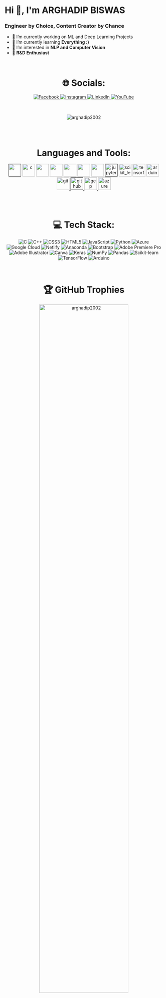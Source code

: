 <h1 align="left">Hi 👋, I'm ARGHADIP BISWAS</h1>
<h3 align="left">Engineer by Choice, Content Creator by Chance</h3>


- 🔭 I’m currently working on ML and Deep Learning Projects
- 🌱 I’m currently learning **Everything :)**
- 👯 I’m interested in **NLP and Computer Vision**
- 👯 **R&D Enthusiast**

<br>

<div align="center">
<h1>🌐 Socials:</h1>
<a href="https://www.facebook.com/ArghadipBiswas.profile/" target="_blank">
  <img src="https://img.shields.io/badge/Facebook-%231877F2.svg?logo=Facebook&logoColor=white" alt="Facebook"/>
</a>
<a href="https://instagram.com/mr_arghadip.official" target="_blank">
  <img src="https://img.shields.io/badge/Instagram-%23E4405F.svg?logo=Instagram&logoColor=white" alt="Instagram"/>
</a>
<a href="https://linkedin.com/in/arghadip-biswas-8a4405229/" target="_blank">
  <img src="https://img.shields.io/badge/LinkedIn-%230077B5.svg?logo=linkedin&logoColor=white" alt="LinkedIn"/>
</a>
<a href="https://youtube.com/@mr_arghadip" target="_blank">
  <img src="https://img.shields.io/badge/YouTube-%23FF0000.svg?logo=YouTube&logoColor=white" alt="YouTube"/>
</a>
</div>

<br>
<br>

<p align="center"> <img src="https://komarev.com/ghpvc/?username=arghadip2002&label=Profile%20views&color=0e75b6&style=flat" alt="arghadip2002" /> </p>

<br>
<br>

<h1 align="center">Languages and Tools:</h1>
<p align="center"> <a href="" target="_blank" rel="noreferrer"> <img src="https://cdn.jsdelivr.net/gh/devicons/devicon/icons/python/python-original.svg"  width="40" height="40"/></a>
  <a href="https://www.cprogramming.com/" target="_blank" rel="noreferrer"> <img src="https://cdn.jsdelivr.net/gh/devicons/devicon/icons/c/c-original.svg" alt="c" width="40" height="40"/></a> 
  <a href="https://www.w3schools.com/cpp/" target="_blank" rel="noreferrer"> <img src="https://cdn.jsdelivr.net/gh/devicons/devicon/icons/cplusplus/cplusplus-original.svg" width="40" height="40"/> </a> 
  <a href="https://www.w3.org/html/" target="_blank" rel="noreferrer"> <img src="https://cdn.jsdelivr.net/gh/devicons/devicon/icons/html5/html5-original.svg" width="40" height="40"/> </a>
  <a href="https://www.w3schools.com/css/" target="_blank" rel="noreferrer"> <img src="https://cdn.jsdelivr.net/gh/devicons/devicon/icons/css3/css3-original.svg" width="40" height="40"/> </a> 
  <a href="https://getbootstrap.com" target="_blank" rel="noreferrer"> <img src="https://cdn.jsdelivr.net/gh/devicons/devicon/icons/bootstrap/bootstrap-original.svg" width="40" height="40"/></a> 
  <a href="https://developer.mozilla.org/en-US/docs/Web/JavaScript" target="_blank" rel="noreferrer"> <img src="https://cdn.jsdelivr.net/gh/devicons/devicon/icons/javascript/javascript-original.svg" width="40" height="40"/> </a> 
  <a href="" target="_blank" rel="noreferrer"> <img src="https://cdn.jsdelivr.net/gh/devicons/devicon/icons/jupyter/jupyter-original-wordmark.svg"  alt="jupyter notebook" width="40" height="40"/></a> 
  <a href="https://scikit-learn.org/" target="_blank" rel="noreferrer"> <img src="https://upload.wikimedia.org/wikipedia/commons/0/05/Scikit_learn_logo_small.svg" alt="scikit_learn" width="40" height="40"/> </a> 
  <a href="https://www.tensorflow.org" target="_blank" rel="noreferrer"> <img src="https://www.vectorlogo.zone/logos/tensorflow/tensorflow-icon.svg" alt="tensorflow" width="40" height="40"/> </a> 
  <a href="https://www.arduino.cc/" target="_blank" rel="noreferrer"> <img src="https://cdn.worldvectorlogo.com/logos/arduino-1.svg" alt="arduino" width="40" height="40"/> </a>
  <a href="https://git-scm.com/" target="_blank" rel="noreferrer"> <img src="https://www.vectorlogo.zone/logos/git-scm/git-scm-icon.svg" alt="git" width="40" height="40"/> </a> 
  <a href="" target="_blank" rel="noreferrer"> <img src="https://cdn.jsdelivr.net/gh/devicons/devicon/icons/github/github-original.svg" alt="github" width="40" height="40"/> </a>
  <a href="https://cloud.google.com" target="_blank" rel="noreferrer"> <img src="https://www.vectorlogo.zone/logos/google_cloud/google_cloud-icon.svg" alt="gcp" width="40" height="40"/> </a>
<a href="https://azure.microsoft.com/en-in/" target="_blank" rel="noreferrer"> <img src="https://www.vectorlogo.zone/logos/microsoft_azure/microsoft_azure-icon.svg" alt="azure" width="40" height="40"/> </a> </p>
  


<br>
<br>

<h1 align="center">💻 Tech Stack:</h1>

<div align="center">
  <img src="https://img.shields.io/badge/c-%2300599C.svg?style=plastic&logo=c&logoColor=white" alt="C" />
  <img src="https://img.shields.io/badge/c++-%2300599C.svg?style=plastic&logo=c%2B%2B&logoColor=white" alt="C++" />
  <img src="https://img.shields.io/badge/css3-%231572B6.svg?style=plastic&logo=css3&logoColor=white" alt="CSS3" />
  <img src="https://img.shields.io/badge/html5-%23E34F26.svg?style=plastic&logo=html5&logoColor=white" alt="HTML5" />
  <img src="https://img.shields.io/badge/javascript-%23323330.svg?style=plastic&logo=javascript&logoColor=%23F7DF1E" alt="JavaScript" />
  <img src="https://img.shields.io/badge/python-3670A0?style=plastic&logo=python&logoColor=ffdd54" alt="Python" />
  <img src="https://img.shields.io/badge/azure-%230072C6.svg?style=plastic&logo=azure-devops&logoColor=white" alt="Azure" />
  <img src="https://img.shields.io/badge/Google%20Cloud-%234285F4.svg?style=plastic&logo=google-cloud&logoColor=white" alt="Google Cloud" />
  <img src="https://img.shields.io/badge/netlify-%23000000.svg?style=plastic&logo=netlify&logoColor=#00C7B7" alt="Netlify" />
  <img src="https://img.shields.io/badge/Anaconda-%2344A833.svg?style=plastic&logo=anaconda&logoColor=white" alt="Anaconda" />
  <img src="https://img.shields.io/badge/bootstrap-%23563D7C.svg?style=plastic&logo=bootstrap&logoColor=white" alt="Bootstrap" />
  <img src="https://img.shields.io/badge/Adobe%20Premiere%20Pro-9999FF.svg?style=plastic&logo=Adobe%20Premiere%20Pro&logoColor=white" alt="Adobe Premiere Pro" />
  <img src="https://img.shields.io/badge/adobeillustrator-%23FF9A00.svg?style=plastic&logo=adobeillustrator&logoColor=white" alt="Adobe Illustrator" />
  <img src="https://img.shields.io/badge/Canva-%2300C4CC.svg?style=plastic&logo=Canva&logoColor=white" alt="Canva" />
  <img src="https://img.shields.io/badge/Keras-%23D00000.svg?style=plastic&logo=Keras&logoColor=white" alt="Keras" />
  <img src="https://img.shields.io/badge/numpy-%23013243.svg?style=plastic&logo=numpy&logoColor=white" alt="NumPy" />
  <img src="https://img.shields.io/badge/pandas-%23150458.svg?style=plastic&logo=pandas&logoColor=white" alt="Pandas" />
  <img src="https://img.shields.io/badge/scikit--learn-%23F7931E.svg?style=plastic&logo=scikit-learn&logoColor=white" alt="Scikit-learn" />
  <img src="https://img.shields.io/badge/TensorFlow-%23FF6F00.svg?style=plastic&logo=TensorFlow&logoColor=white" alt="TensorFlow" />
  <img src="https://img.shields.io/badge/-Arduino-00979D?style=plastic&logo=Arduino&logoColor=white" alt="Arduino" />
</div>


<br>
<br>

<h1 align="center">🏆 GitHub Trophies</h1>
<p align="center"> <a href="https://github.com/ryo-ma/github-profile-trophy"><img style="width:75%" src="https://github-profile-trophy.vercel.app/?username=arghadip2002&theme=juicyfresh" alt="arghadip2002" /></a> </p>

<br>
<br>

<div align="center">
  <h1>📊 GitHub Stats:</h1>
  <img src="https://github-readme-streak-stats.herokuapp.com/?user=arghadip2002&theme=gruvbox&hide_border=false" alt="GitHub Streak Stats" />
  <br><br>
  <img src="https://github-readme-stats.vercel.app/api?username=arghadip2002&theme=gruvbox&hide_border=false&include_all_commits=false&count_private=false" alt="GitHub Stats" />
  <br><br>
  <img src="https://github-readme-stats.vercel.app/api/top-langs/?username=arghadip2002&theme=gruvbox&hide_border=false&include_all_commits=false&count_private=false&layout=compact" alt="Top Languages" />
  <br><br>
  <img src="https://quotes-github-readme.vercel.app/api?type=horizontal&theme=radical" alt="Quotes" />
</div>


